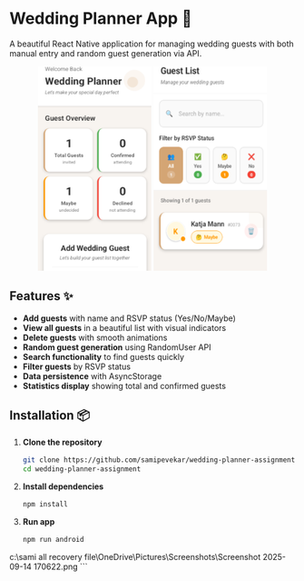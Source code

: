 # Wedding Planner App 💍

A beautiful React Native application for managing wedding guests with both manual entry and random guest generation via API.

<div align="center"> <img src="./screenshots/home.png" width="200" height='360' alt="Home Screen"> <img src="./screenshots/guest-list.png" width="200" height='360' alt="Guest List"> </div>

## Features ✨

- **Add guests** with name and RSVP status (Yes/No/Maybe)
- **View all guests** in a beautiful list with visual indicators
- **Delete guests** with smooth animations
- **Random guest generation** using RandomUser API
- **Search functionality** to find guests quickly
- **Filter guests** by RSVP status
- **Data persistence** with AsyncStorage
- **Statistics display** showing total and confirmed guests

## Installation 📦

1. **Clone the repository**
   ```bash
   git clone https://github.com/samipevekar/wedding-planner-assignment
   cd wedding-planner-assignment
   ```

2. **Install dependencies**
   ```bash
   npm install
   ```

3. **Run app**
   ```bash
   npm run android
c:\sami all recovery file\OneDrive\Pictures\Screenshots\Screenshot 2025-09-14 170622.png   ```
